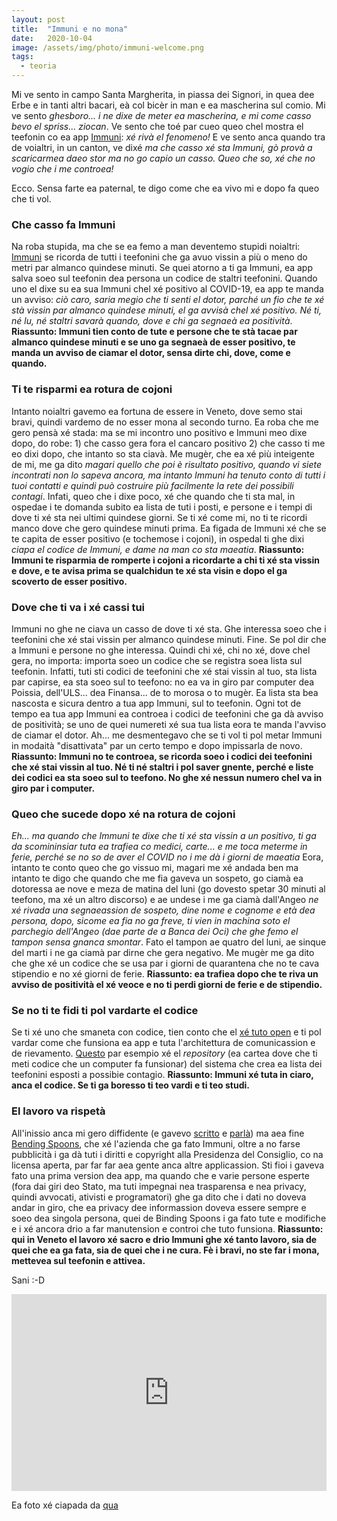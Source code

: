 ```yaml
---
layout: post
title:  "Immuni e no mona"
date:   2020-10-04
image: /assets/img/photo/immuni-welcome.png
tags:
  - teoria
---
```


Mi ve sento in campo Santa Margherita, in piassa dei Signori, in quea dee Erbe e in tanti altri bacari, eà col bicèr in man e ea mascherina sul comio. Mi ve sento *ghesboro... i ne dixe de meter ea mascherina, e mi come casso bevo el spriss... ziocan*. Ve sento che toé par cueo queo chel mostra el teefonin co ea app [Immuni](https://www.immuni.italia.it/): *xé rivà el fenomeno!* E ve sento anca quando tra de voialtri, in un canton, ve dixé *ma che casso xé sta Immuni, gò provà a scaricarmea daeo stor ma no go capio un casso. Queo che so, xé che no vogio che i me controea!*

Ecco. Sensa farte ea paternal, te digo come che ea vivo mi e dopo fa queo che ti vol.

### Che casso fa Immuni
Na roba stupida, ma che se ea femo a man deventemo stupidi noialtri: [Immuni](https://www.immuni.italia.it/faq.html) se ricorda de tutti i teefonini che ga avuo vissin a più o meno do metri par almanco quindese minuti. Se quei atorno a ti ga Immuni, ea app salva soeo sul teefonin dea persona un codice de staltri teefonini. Quando uno el dixe su ea sua Immuni chel xé positivo al COVID-19, ea app te manda un avviso: *ciò caro, saria megio che ti senti el dotor, parché un fio che te xé stà vissin par almanco quindese minuti, el ga avvisà chel xé positivo. Né ti, né lu, né staltri savarà quando, dove e chi ga segnaeà ea positività*. **Riassunto: Immuni tien conto de tute e persone che te stà tacae par almanco quindese minuti e se uno ga segnaeà de esser positivo, te manda un avviso de ciamar el dotor, sensa dirte chi, dove, come e quando.**

### Ti te risparmi ea rotura de cojoni
Intanto noialtri gavemo ea fortuna de essere in Veneto, dove semo stai bravi, quindi vardemo de no esser mona al secondo turno. Ea roba che me gero pensà xé stada: ma se mi incontro uno positivo e Immuni meo dixe dopo, do robe: 1) che casso gera fora el cancaro positivo 2) che casso ti me eo dixi dopo, che intanto so sta ciavà. Me mugèr, che ea xé più inteigente de mi, me ga dito *magari quello che poi è risultato positivo, quando vi siete incontrati non lo sapeva ancora, ma intanto Immuni ha tenuto conto di tutti i tuoi contatti e quindi può costruire più facilmente la rete dei possibili contagi*. Infati, queo che i dixe poco, xé che quando che ti sta mal, in ospedae i te domanda subito ea lista de tuti i posti, e persone e i tempi di dove ti xé sta nei ultimi quindese giorni. Se ti xé come mi, no ti te ricordi manco dove che gero quindese minuti prima. Ea figada de Immuni xé che se te capita de esser positivo (e tochemose i cojoni), in ospedal ti ghe dixi *ciapa el codice de Immuni, e dame na man co sta maeatia*. **Riassunto: Immuni te risparmia de romperte i cojoni a ricordarte a chi ti xé sta vissin e dove, e te avisa prima se qualchidun te xé sta visin e dopo el ga scoverto de esser positivo.**

### Dove che ti va i xé cassi tui
Immuni no ghe ne ciava un casso de dove ti xé sta. Ghe interessa soeo che i teefonini che xé stai vissin per almanco quindese minuti. Fine. Se pol dir che a Immuni e persone no ghe interessa. Quindi chi xé, chi no xé, dove chel gera, no importa: importa soeo un codice che se registra soea lista sul teefonin. Infatti, tuti sti codici de teefonini che xé stai vissin al tuo, sta lista par capirse, ea sta soeo sul to teefono: no ea va in giro par computer dea Poissia, dell'ULS... dea Finansa... de to morosa o to mugèr. Ea lista sta bea nascosta e sicura dentro a tua app Immuni, sul to teefonin. Ogni tot de tempo ea tua app Immuni ea controea i codici de teefonini che ga dà avviso de positività; se uno de quei numereti xé sua tua lista eora te manda l'avviso de ciamar el dotor. Ah... me desmentegavo che se ti vol ti pol metar Immuni in modaità "disattivata" par un certo tempo e dopo impissarla de novo. **Riassunto: Immuni no te controea, se ricorda soeo i codici dei teefonini che xé stai vissin al tuo. Né ti né staltri i pol saver gnente, perché e liste dei codici ea sta soeo sul to teefono. No ghe xé nessun numero chel va in giro par i computer.**

### Queo che sucede dopo xé na rotura de cojoni
*Eh... ma quando che Immuni te dixe che ti xé sta vissin a un positivo, ti ga da scomininsiar tuta ea trafiea co medici, carte... e me toca meterme in ferie, perché se no so de aver el COVID no i me dà i giorni de maeatia* Eora, intanto te conto queo che go vissuo mi, magari me xé andada ben ma intanto te digo che quando che me fia gaveva un sospeto, go ciamà ea dotoressa ae nove e meza de matina del luni (go dovesto spetar 30 minuti al teefono, ma xé un altro discorso) e ae undese i me ga ciamà dall'Angeo *ne xé rivada una segnaeassion de sospeto, dine nome e cognome e età dea persona, dopo, sicome ea fia no ga freve, ti vien in machina soto el parchegio dell'Angeo (dae parte de a Banca dei Oci) che ghe femo el tampon sensa gnanca smontar*. Fato el tampon ae quatro del luni, ae sinque del marti i ne ga ciamà par dirne che gera negativo. Me mugèr me ga dito che ghe xé un codice che se usa par i giorni de quarantena che no te cava stipendio e no xé giorni de ferie. **Riassunto: ea trafiea dopo che te riva un avviso de positività el xé veoce e no ti perdi giorni de ferie e de stipendio.**

### Se no ti te fidi ti pol vardarte el codice
Se ti xé uno che smaneta con codice, tien conto che el [xé tuto open](https://github.com/immuni-app) e ti pol vardar come che funsiona ea app e tuta l'architettura de comunicassion e de rievamento. [Questo](https://github.com/immuni-app/immuni-backend-exposure-reporting) par esempio xé el *repository* (ea cartea dove che ti meti codice che un computer fa funsionar) del sistema che crea ea lista dei teefonini esposti a possibie contagio. **Riassunto: Immuni xé tuta in ciaro, anca el codice. Se ti ga boresso ti teo vardi e ti teo studi.**

### El lavoro va rispetà
All'inissio anca mi gero diffidente (e gavevo [scritto](https://dataporn.me/2020/04/17/App-cialtroneria.html) e [parlà](https://www.facebook.com/watch/?v=897658824039413)) ma aea fine [Bending Spoons](https://bendingspoons.com/), che xé l'azienda che ga fato Immuni, oltre a no farse pubblicità i ga dà tuti i diritti e copyright alla Presidenza del Consiglio, co na licensa aperta, par far far aea gente anca altre applicassion. Sti fioi i gaveva fato una prima version dea app, ma quando che e varie persone esperte (fora dai giri deo Stato, ma tuti impegnai nea trasparensa e nea privacy, quindi avvocati, ativisti e programatori) ghe ga dito che i dati no doveva andar in giro, che ea privacy dee informassion doveva essere sempre e soeo dea singola persona, quei de Binding Spoons i ga fato tute e modifiche e i xé ancora drio a far manutension e controi che tuto funsiona. **Riassunto: qui in Veneto el lavoro xé sacro e drio Immuni ghe xé tanto lavoro, sia de quei che ea ga fata, sia de quei che i ne cura. Fè i bravi, no ste far i mona, mettevea sul teefonin e attivea.**

Sani :-D

<iframe width="100%" height="315" src="https://www.youtube.com/embed/Eopf7oSBVWc" frameborder="0" allow="accelerometer; autoplay; clipboard-write; encrypted-media; gyroscope; picture-in-picture" allowfullscreen></iframe>



Ea foto xé ciapada da [qua](https://github.com/immuni-app/immuni-documentation/blob/master/Design/Welcome.png)

